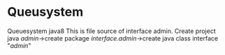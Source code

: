 # Queusystem
Queuesystem java8
This is file source of interface admin.
Create project java _admin_->create package _interface.admin_->create java class interface "_admin_"
